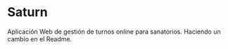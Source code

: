 # Saturn
Aplicación Web de gestión de turnos online para sanatorios.
Haciendo un cambio en el Readme.
